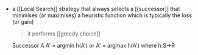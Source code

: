 - a [[Local Search]] strategy that always selects a [[successor]] that minimises (or maximises) a heuristic function which is typically the loss (or gain)
	>it performs [[greedy choice]]

	Successor A
	A' = argmin h(A') or A' = argmax h(A')
	where h:S→R